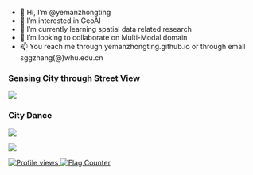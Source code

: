 - 👋 Hi, I’m @yemanzhongting
- 👀 I’m interested in GeoAI
- 🌱 I’m currently learning spatial data related research
- 💞️ I’m looking to collaborate on Multi-Modal domain
- 📫 You reach me through yemanzhongting.github.io or through email sggzhang(@)whu.edu.cn
### Sensing City through Street View 
![](https://raw.githubusercontent.com/yemanzhongting/picb/main/depth_view.gif)
### City Dance
![](https://raw.githubusercontent.com/yemanzhongting/picb/main/%E5%9F%8E%E5%B8%82%E5%BE%8B%E5%8A%A82.gif)

![](https://komarev.com/ghpvc/?username=yemanzhongting)
<div>
<a href="https://github.com/yemanzhongting">
  <img src="https://komarev.com/ghpvc/?username=yemanzhongting&color=blue&style=flat" alt="Profile views">
</a>
<a href="https://info.flagcounter.com/16fE"><img src="https://s01.flagcounter.com/map/16fE/size_l/txt_000000/border_CCCCCC/pageviews_0/viewers_3/flags_0/" alt="Flag Counter" border="0"></a>
</div>
